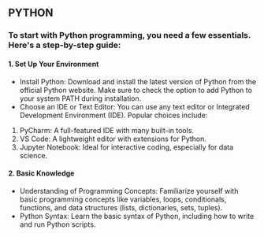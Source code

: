 ## PYTHON 

### To start with Python programming, you need a few essentials. Here's a step-by-step guide:

#### 1. Set Up Your Environment
- Install Python: Download and install the latest version of Python from the official Python website. Make sure to check the option to add Python to your system PATH during installation.
- Choose an IDE or Text Editor: You can use any text editor or Integrated Development Environment (IDE). Popular choices include:
1. PyCharm: A full-featured IDE with many built-in tools.
2. VS Code: A lightweight editor with extensions for Python.
3. Jupyter Notebook: Ideal for interactive coding, especially for data science.

#### 2. Basic Knowledge
- Understanding of Programming Concepts: Familiarize yourself with basic programming concepts like variables, loops, conditionals, functions, and data structures (lists, dictionaries, sets, tuples).
- Python Syntax: Learn the basic syntax of Python, including how to write and run Python scripts.